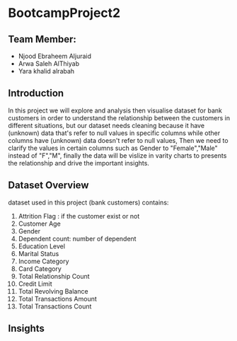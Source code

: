 # BootcampProject2
## Team Member:
- Njood Ebraheem Aljuraid
- Arwa Saleh AlThiyab
- Yara khalid alrabah

## Introduction
 In this project we will explore and analysis then visualise dataset for bank customers in order to understand the relationship 
 between the customers in different situations, but our dataset needs cleaning because it have (unknown) data that's refer to 
 null values in specific columns while other columns have (unknown) data doesn't refer to null values, Then we need to clarify 
 the values in certain columns such as Gender to "Female","Male" instead of "F","M", finally the data will be vislize in varity
 charts to presents the relationship and drive the important insights.


## Dataset Overview
dataset used in this project (bank customers) contains:
1. Attrition Flag : if the customer exist or not 
2.  Customer Age
3. Gender
4. Dependent count: number of dependent
5. Education Level 
6. Marital Status
7. Income Category
8. Card Category 
9. Total Relationship Count
10. Credit Limit
11. Total Revolving Balance
12. Total Transactions Amount
13. Total Transactions Count 

## Insights
